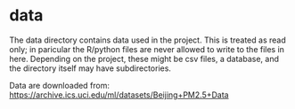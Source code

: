 # data

The data directory contains data used in the project. This is treated as read only; in paricular the R/python files are never allowed to write to the files in here. Depending on the project, these might be csv files, a database, and the directory itself may have subdirectories.

Data are downloaded from: https://archive.ics.uci.edu/ml/datasets/Beijing+PM2.5+Data
